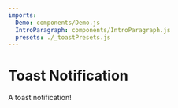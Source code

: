 ```yaml
---
imports:
  Demo: components/Demo.js
  IntroParagraph: components/IntroParagraph.js
  presets: ./_toastPresets.js
---
```


# Toast Notification

<IntroParagraph>

A toast notification!

</IntroParagraph>

<Demo presets={presets} />
